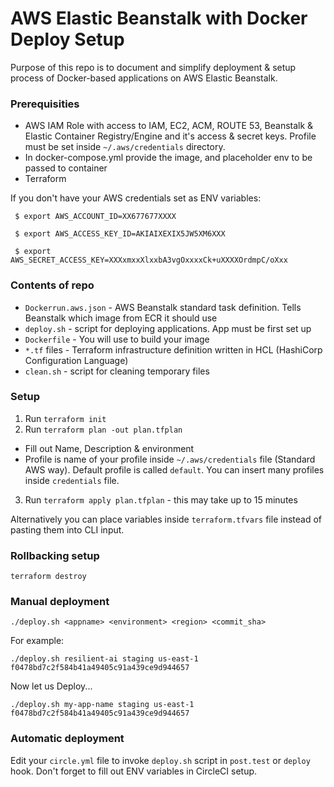 # AWS Elastic Beanstalk with Docker Deploy Setup

Purpose of this repo is to document and simplify deployment & setup process of Docker-based applications on AWS Elastic Beanstalk.

### Prerequisities
- AWS IAM Role with access to IAM, EC2, ACM, ROUTE 53, Beanstalk & Elastic Container Registry/Engine and it's access & secret keys. Profile must be set inside `~/.aws/credentials` directory.
- In docker-compose.yml provide the image, and placeholder env to be passed to container
- Terraform

If you don't have your AWS credentials set as ENV variables:
```
 $ export AWS_ACCOUNT_ID=XX677677XXXX 

 $ export AWS_ACCESS_KEY_ID=AKIAIXEXIX5JW5XM6XXX 

 $ export AWS_SECRET_ACCESS_KEY=XXXxmxxXlxxbA3vgOxxxxCk+uXXXXOrdmpC/oXxx

```

### Contents of repo
 - ```Dockerrun.aws.json``` - AWS Beanstalk standard task definition. Tells Beanstalk which image from ECR it should use
 - ```deploy.sh``` - script for deploying applications. App must be first set up
 - ```Dockerfile``` - You will use to build your image
 - ```*.tf``` files - Terraform infrastructure definition written in HCL (HashiCorp Configuration Language)
 - ```clean.sh``` - script for cleaning temporary files

### Setup
1. Run ```terraform init```
2. Run ```terraform plan -out plan.tfplan```
  - Fill out Name, Description & environment
  - Profile is name of your profile inside `~/.aws/credentials` file (Standard AWS way). Default profile is called `default`. You can insert many profiles inside `credentials` file.
3. Run ```terraform apply plan.tfplan``` - this may take up to 15 minutes

Alternatively you can place variables inside `terraform.tfvars` file instead of pasting them into CLI input.

### Rollbacking setup
```
terraform destroy
```

### Manual deployment
```
./deploy.sh <appname> <environment> <region> <commit_sha>
```
For example:
```
./deploy.sh resilient-ai staging us-east-1 f0478bd7c2f584b41a49405c91a439ce9d944657
```
Now let us Deploy...
```
./deploy.sh my-app-name staging us-east-1 f0478bd7c2f584b41a49405c91a439ce9d944657
```

### Automatic deployment
Edit your `circle.yml` file to invoke `deploy.sh` script in `post.test` or `deploy` hook. Don't forget to fill out ENV variables in CircleCI setup.
